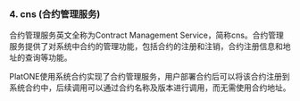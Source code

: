 ###  4. cns (合约管理服务)

合约管理服务英文全称为Contract Management Service，简称cns。合约管理服务提供了对系统中合约的管理功能，包括合约的注册和注销，合约注册信息和地址的查询等功能。

PlatONE使用系统合约实现了合约管理服务，用户部署合约后可以将该合约注册到系统合约中，后续调用可以通过合约名称及版本进行调用，而无需使用合约地址。